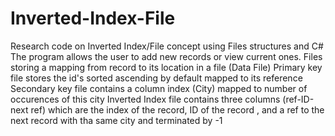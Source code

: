 # Inverted-Index-File
Research code on Inverted Index/File concept using Files structures and C#
The program allows the user to add new records or view current ones.
Files storing a mapping from record to its location in a file (Data File)
Primary key file stores the id's sorted ascending by default mapped to its reference
Secondary key file contains a column index (City) mapped to number of occurences of this city
Inverted Index file contains three columns (ref-ID-next ref) which are the index of the record, ID of the record , and a ref to the next record with tha same city and terminated by -1
